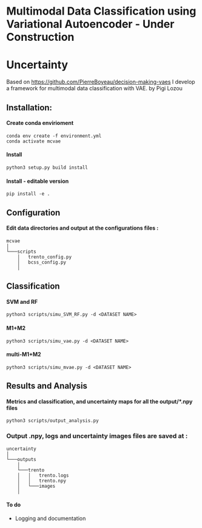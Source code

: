 # Multimodal Data Classification using Variational Autoencoder - Under Construction


# Uncertainty 
Based on https://github.com/PierreBoyeau/decision-making-vaes I develop a framework for multimodal data classification with VAE.
by Pigi Lozou

## Installation:
#### Create conda envirioment
```
conda env create -f environment.yml
conda activate mcvae
```

#### Install
```
python3 setup.py build install
```
#### Install - editable version
```
pip install -e .
```


## Configuration
#### Edit data directories and output at the configurations files :

```
mcvae
│   
└───scripts
    │   trento_config.py
    │   bcss_config.py
    │  

```


## Classification
#### SVM and RF 
```
python3 scripts/simu_SVM_RF.py -d <DATASET NAME>

```

#### M1+M2 
```
python3 scripts/simu_vae.py -d <DATASET NAME>

```
#### multi-M1+M2
```
python3 scripts/simu_mvae.py -d <DATASET NAME>

```

## Results and Analysis

#### Metrics and classification, and uncertainty maps for all the output/*.npy files
```
python3 scripts/output_analysis.py
```
### Output .npy, logs and uncertainty images files are saved at :

```
uncertainty
│   
└───outputs
    │   
    └───trento
    │   │   trento.logs
    │   │   trento.npy
    │   └───images
    │   

```

#### To do
 - Logging and documentation
